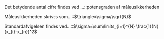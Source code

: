 Det betydende antal cifre findes ved ...::potensgraden af måleusikkerheden
<!--SR:!2023-11-10,309,330-->
Måleusikkerheden skrives som...::$\triangle=\sigma/\sqrt{N}$ 
<!--SR:!2023-12-17,339,330-->
Standardafvigelsen findes ved...::$\sigma=\sum\limits_{i=1}^{N} \frac{1}{N}(x_{i}-x_{n})^2$
<!--SR:!2023-06-19,196,290-->
